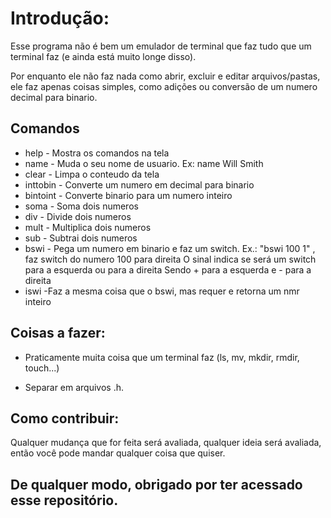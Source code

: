 # Introdução:

Esse programa não é bem um emulador de terminal que faz tudo que um terminal faz (e ainda está muito longe disso). 

Por enquanto ele não faz nada como abrir, excluir e editar arquivos/pastas, ele faz apenas coisas simples, como adições ou conversão de um numero decimal para binario.

## Comandos

- help     - Mostra os comandos na tela
- name     - Muda o seu nome de usuario. Ex: name Will Smith
- clear    - Limpa o conteudo da tela
- inttobin - Converte um numero em decimal para binario
- bintoint - Converte binario para um numero inteiro
- soma     - Soma dois numeros
- div      - Divide dois numeros
- mult     - Multiplica dois numeros
- sub      - Subtrai dois numeros
- bswi     - Pega um numero em binario e faz um switch.
           Ex.: "bswi 100 1" , faz switch do numero 100 para direita
           O sinal indica se será um switch para a esquerda ou para a direita
           Sendo + para a esquerda e - para a direita
- iswi     -Faz a mesma coisa que o bswi, mas requer e retorna um nmr inteiro

## Coisas a fazer:

- Praticamente muita coisa que um terminal faz (ls, mv, mkdir, rmdir, touch...)

- Separar em arquivos .h.

## Como contribuir:

Qualquer mudança que for feita será avaliada, qualquer ideia será avaliada, então você pode mandar qualquer coisa que quiser.

## De qualquer modo, obrigado por ter acessado esse repositório.

